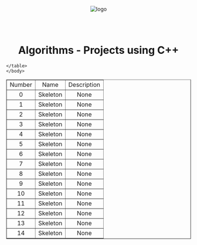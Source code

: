 <!DOCTYPE html>
<html lang="en">
    <head>
        <meta charset="UTF-8">
        <meta name="viewport" content="width=device-width, initial-scale=1">
        <link href="css/style.css" rel="stylesheet">
    </head>
       <body>
       <p align="center">
       <img src = https://amenys.com/wp-content/uploads/2020/02/c.png alt = "logo">
       </p>
       <br>
       <br>
    <h1 align="center"> Algorithms - Projects using C++ </h1>
    <table align ="center" border="1">
        <tr> 
            <td align="center">Number</td>
            <td align="center">Name</td>
            <td align="center">Description</td>
        </tr>
        <tr align="middle"> 
            <td text-aling="center">0</td>
            <td>Skeleton</td>
            <td>None</td>
        </tr>
	<tr align="middle">
            <td text-aling="center">1</td>
            <td>Skeleton</td>
            <td>None</td>
        </tr>
	  <tr align="middle">
            <td text-aling="center">2</td>
            <td>Skeleton</td>
            <td>None</td>
        </tr>
	<tr align="middle">
            <td text-aling="center">3</td>
            <td>Skeleton</td>
            <td>None</td>
        </tr>
	<tr align="middle">
            <td text-aling="center">4</td>
            <td>Skeleton</td>
            <td>None</td>
        </tr>
	<tr align="middle">
            <td text-aling="center">5</td>
            <td>Skeleton</td>
            <td>None</td>
        </tr>
	<tr align="middle">
            <td text-aling="center">6</td>
            <td>Skeleton</td>
            <td>None</td>
        </tr>
	<tr align="middle">
            <td text-aling="center">7</td>
            <td>Skeleton</td>
            <td>None</td>
        </tr>
	<tr align="middle">
            <td text-aling="center">8</td>
            <td>Skeleton</td>
            <td>None</td>
        </tr>
	<tr align="middle">
            <td text-aling="center">9</td>
            <td>Skeleton</td>
            <td>None</td>
        </tr>
	<tr align="middle">
            <td text-aling="center">10</td>
            <td>Skeleton</td>
            <td>None</td>
        </tr>
	<tr align="middle">
            <td text-aling="center">11</td>
            <td>Skeleton</td>
            <td>None</td>
        </tr>
	<tr align="middle">
            <td text-aling="center">12</td>
            <td>Skeleton</td>
            <td>None</td>
        </tr>
	<tr align="middle">
            <td text-aling="center">13</td>
            <td>Skeleton</td>
            <td>None</td>
        </tr>
	<tr align="middle">
            <td text-aling="center">14</td>
            <td>Skeleton</td>
            <td>None</td>
        </tr>

    </table>
    </body>

</html>
